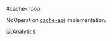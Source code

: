 #cache-noop

NoOperation [cache-api][1] implementation.

[![Analytics](https://ga-beacon.appspot.com/UA-15041869-4/everit-org/cache-noop)](https://github.com/igrigorik/ga-beacon)

[1]: https://github.com/everit-org/cache-api
